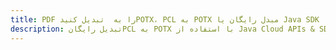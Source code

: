 ---title: PDF را به  تبدیل کنیدPOTX، PCL به POTX مبدل رایگان یا Java SDKdescription: تبدیل رایگانPCL به POTX با استفاده از Java Cloud APIs & SDK همچنین اسناد PDF را در Cloud ایجاد، ویرایش و رندر کنید.---